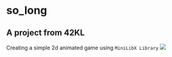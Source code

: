 # so_long
## A project from 42KL
Creating a simple 2d animated game using `MiniLibX Library`
![](https://badge42.vercel.app/api/v2/cl31j44h0007809mep6of7oak/project/2609986) 
